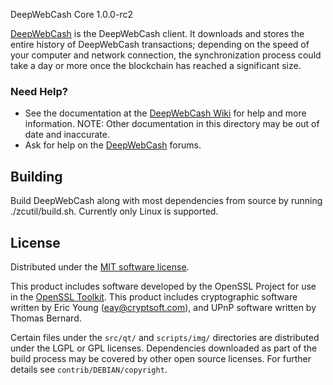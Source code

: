 DeepWebCash Core 1.0.0-rc2

[DeepWebCash](https://dw.cash/) is the DeepWebCash client. It downloads and stores the entire history of DeepWebCash transactions; depending on the speed of your computer and network connection, the synchronization process could take a day or more once the blockchain has reached a significant size.

### Need Help?

* See the documentation at the [DeepWebCash Wiki](https://github.com/deepwebcash/deepwebcash/wiki) for help and more information. NOTE: Other documentation in this directory may be out of date and inaccurate.
* Ask for help on the [DeepWebCash](https://forum.dw.cash/) forums.

Building
--------

Build DeepWebCash along with most dependencies from source by running ./zcutil/build.sh. Currently only Linux is supported.

License
---------------------
Distributed under the [MIT software license](http://www.opensource.org/licenses/mit-license.php).

This product includes software developed by the OpenSSL Project for use in the [OpenSSL Toolkit](https://www.openssl.org/). This product includes
cryptographic software written by Eric Young ([eay@cryptsoft.com](mailto:eay@cryptsoft.com)), and UPnP software written by Thomas Bernard.

Certain files under the ``src/qt/`` and ``scripts/img/`` directories are distributed under the
LGPL or GPL licenses. Dependencies downloaded as part of the build process may be covered by other
open source licenses. For further details see ``contrib/DEBIAN/copyright``.
